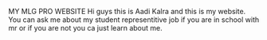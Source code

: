 
MY MLG PRO WEBSITE
Hi guys this is Aadi Kalra and this is my website. You can ask me about my student representitive job if you are in school with mr or if you are not you ca just learn about me.
